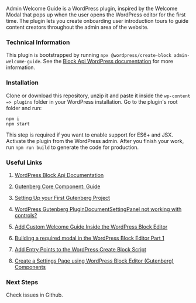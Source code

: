 Admin Welcome Guide is a WordPress plugin, inspired by the Welcome Modal that pops up when the user opens the WordPress editor for the first time. The plugin lets you create onboarding user introduction tours to guide content creators throughout the admin area of the website.

### Technical Information
This plugin is bootstrapped by running ```npx @wordpress/create-block admin-welcome-guide```. See the [Block Api WordPress documentation](https://developer.wordpress.org/block-editor/reference-guides/packages/packages-create-block/) for more information.

### Installation

Clone or download this repository, unzip it and paste it inside the ```wp-content => plugins``` folder in your WordPress installation. Go to the plugin's root folder and run:

    npm i
    npm start

This step is required if you want to enable support for ES6+ and JSX. Activate the plugin from the WordPress admin. After you finish your work, run ```npm run build``` to generate the code for production.

### Useful Links

1. [WordPress Block Api Documentation](https://developer.wordpress.org/block-editor/reference-guides/packages/packages-create-block/)

2. [Gutenberg Core Component: Guide](https://github.com/WordPress/gutenberg/tree/trunk/packages/components/src/guide)

3. [Setting Up your First Gutenberg Project](https://blog.logrocket.com/setting-up-first-gutenberg-project/)

4. [WordPress Gutenberg PluginDocumentSettingPanel not working with controls?](https://stackoverflow.com/questions/58607970/wordpress-gutenberg-plugindocumentsettingpanel-not-working-with-controls)

5. [Add Custom Welcome Guide Inside the WordPress Block Editor](https://css-tricks.com/adding-a-custom-welcome-guide-to-the-wordpress-block-editor/)

6. [Building a required modal in the WordPress Block Editor Part 1](https://aurooba.com/building-a-required-modal-in-the-wordpress-block-editor-1/)

7. [Add Entry Points to the WordPress Create Block Script](https://wholesomecode.ltd/guides/entry-points-wordpress-create-block-script/)

8. [Create a Settings Page using WordPress Block Editor (Gutenberg) Components](https://wholesomecode.ltd/wordpress/create-settings-page-wordpress-gutenberg-components/)

### Next Steps
Check issues in Github.